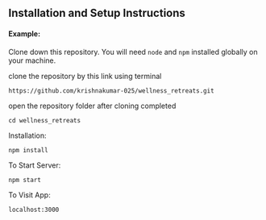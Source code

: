 ## Installation and Setup Instructions

#### Example:  

Clone down this repository. You will need `node` and `npm` installed globally on your machine.  

clone the repository by this link using terminal

`https://github.com/krishnakumar-025/wellness_retreats.git`

open the repository folder after cloning completed

`cd wellness_retreats`

Installation:

`npm install`  

To Start Server:

`npm start`  

To Visit App:

`localhost:3000`  
